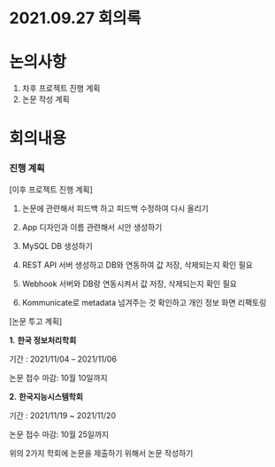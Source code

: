 # 2021.09.27 회의록



# 논의사항

1. 차후 프로젝트 진행 계획
2. 논문 작성 계획



# 회의내용

### 진행 계획

[이후 프로젝트 진행 계획]

1. 논문에 관련해서 피드백 하고 피드백 수정하여 다시 올리기

2. App 디자인과 이름 관련해서 시안 생성하기

3. MySQL DB 생성하기

4. REST API 서버 생성하고 DB와 연동하여 값 저장, 삭제되는지 확인 필요

5. Webhook 서버와 DB랑 연동시켜서 값 저장, 삭제되는지 확인 필요

6. Kommunicate로 metadata 넘겨주는 것 확인하고 개인 정보 화면 리팩토링



[논문 투고 계획]

**1.** **한국 정보처리학회** 

기간 : 2021/11/04 – 2021/11/06

논문 접수 마감: 10월 10일까지 

 

**2.** **한국지능시스템학회**

기간 : 2021/11/19 ~ 2021/11/20

논문 접수 마감: 10월 25일까지

 

위의 2가지 학회에 논문을 제출하기 위해서 논문 작성하기